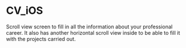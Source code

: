 # CV_iOS
Scroll view screen to fill in all the information about your professional career. It also has another horizontal scroll view inside to be able to fill it with the projects carried out.
